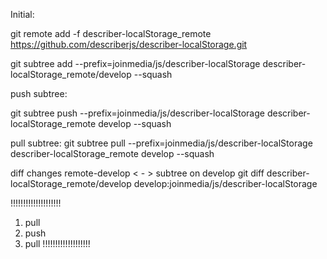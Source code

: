 Initial:

git remote add -f describer-localStorage_remote https://github.com/describerjs/describer-localStorage.git

git subtree add --prefix=joinmedia/js/describer-localStorage describer-localStorage_remote/develop --squash




push subtree:

git subtree push --prefix=joinmedia/js/describer-localStorage describer-localStorage_remote develop --squash


pull subtree:
git subtree pull --prefix=joinmedia/js/describer-localStorage describer-localStorage_remote develop --squash


diff changes remote-develop < - > subtree on develop
git diff describer-localStorage_remote/develop develop:joinmedia/js/describer-localStorage


!!!!!!!!!!!!!!!!!!!!
1. pull
2. push
3. pull
!!!!!!!!!!!!!!!!!!!